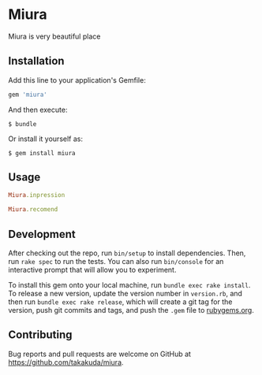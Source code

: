# Miura

Miura is very beautiful place

## Installation

Add this line to your application's Gemfile:

```ruby
gem 'miura'
```

And then execute:

    $ bundle

Or install it yourself as:

    $ gem install miura

## Usage

```ruby
Miura.inpression

Miura.recomend
```

## Development

After checking out the repo, run `bin/setup` to install dependencies. Then, run `rake spec` to run the tests. You can also run `bin/console` for an interactive prompt that will allow you to experiment.

To install this gem onto your local machine, run `bundle exec rake install`. To release a new version, update the version number in `version.rb`, and then run `bundle exec rake release`, which will create a git tag for the version, push git commits and tags, and push the `.gem` file to [rubygems.org](https://rubygems.org).

## Contributing

Bug reports and pull requests are welcome on GitHub at https://github.com/takakuda/miura.
